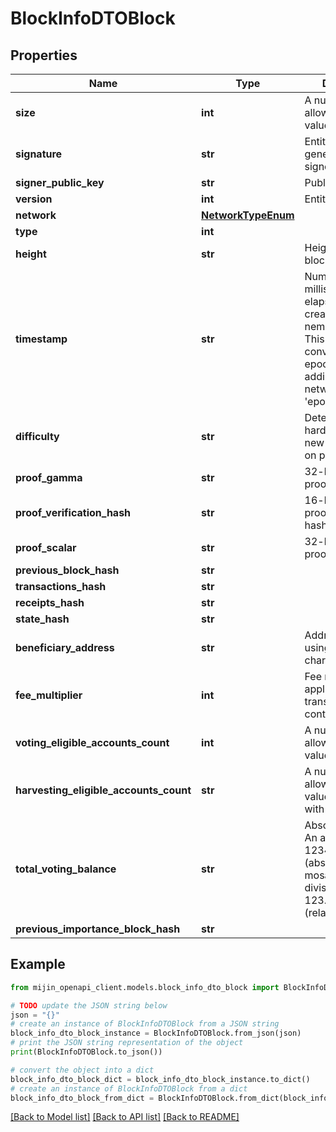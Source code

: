 # BlockInfoDTOBlock


## Properties

Name | Type | Description | Notes
------------ | ------------- | ------------- | -------------
**size** | **int** | A number that allows uint 32 values. | 
**signature** | **str** | Entity&#39;s signature generated by the signer. | 
**signer_public_key** | **str** | Public key. | 
**version** | **int** | Entity version. | 
**network** | [**NetworkTypeEnum**](NetworkTypeEnum.md) |  | 
**type** | **int** |  | 
**height** | **str** | Height of the blockchain. | 
**timestamp** | **str** | Number of milliseconds elapsed since the creation of the nemesis block. This value can be converted to epoch time by adding the network&#39;s &#39;epochAdjustment&#39;. | 
**difficulty** | **str** | Determines how hard is to harvest a new block, based on previous blocks. | 
**proof_gamma** | **str** | 32-bytes VRF proof gamma. | 
**proof_verification_hash** | **str** | 16-bytes VRF proof verification hash. | 
**proof_scalar** | **str** | 32-bytes VRF proof scalar. | 
**previous_block_hash** | **str** |  | 
**transactions_hash** | **str** |  | 
**receipts_hash** | **str** |  | 
**state_hash** | **str** |  | 
**beneficiary_address** | **str** | Address encoded using a 32-character set. | 
**fee_multiplier** | **int** | Fee multiplier applied to transactions contained in block. | 
**voting_eligible_accounts_count** | **int** | A number that allows uint 32 values. | 
**harvesting_eligible_accounts_count** | **str** | A number that allows uint 64 values represented with a string. | 
**total_voting_balance** | **str** | Absolute amount. An amount of 123456789 (absolute) for a mosaic with divisibility 6 means 123.456789 (relative). | 
**previous_importance_block_hash** | **str** |  | 

## Example

```python
from mijin_openapi_client.models.block_info_dto_block import BlockInfoDTOBlock

# TODO update the JSON string below
json = "{}"
# create an instance of BlockInfoDTOBlock from a JSON string
block_info_dto_block_instance = BlockInfoDTOBlock.from_json(json)
# print the JSON string representation of the object
print(BlockInfoDTOBlock.to_json())

# convert the object into a dict
block_info_dto_block_dict = block_info_dto_block_instance.to_dict()
# create an instance of BlockInfoDTOBlock from a dict
block_info_dto_block_from_dict = BlockInfoDTOBlock.from_dict(block_info_dto_block_dict)
```
[[Back to Model list]](../README.md#documentation-for-models) [[Back to API list]](../README.md#documentation-for-api-endpoints) [[Back to README]](../README.md)


